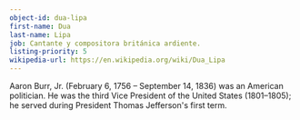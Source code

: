```yaml
---
object-id: dua-lipa
first-name: Dua
last-name: Lipa
job: Cantante y compositora británica ardiente.
listing-priority: 5
wikipedia-url: https://en.wikipedia.org/wiki/Dua_Lipa
---
```


Aaron Burr, Jr. (February 6, 1756 – September 14, 1836) was an American politician. He was the third Vice President of the United States (1801–1805); he served during President Thomas Jefferson's first term.
